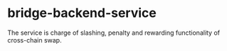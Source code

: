 # bridge-backend-service 
 
The service is charge of slashing, penalty and rewarding functionality of cross-chain swap.